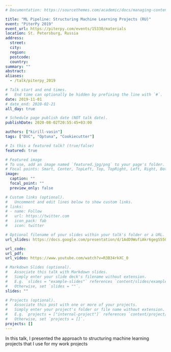 ```yaml
---
# Documentation: https://sourcethemes.com/academic/docs/managing-content/

title: "ML Pipeline: Structuring Machine Learning Projects (RU)"
event: "PiterPy 2019"
event_url: https://piterpy.com/events/15330/materials
location: St. Petersburg, Russia
address:
  street:
  city:
  region:
  postcode:
  country:
summary: ""
abstract:
aliases:
  - /talk/piterpy_2019

# Talk start and end times.
#   End time can optionally be hidden by prefixing the line with `#`.
date: 2019-11-01
# date_end: 2020-02-21
all_day: true

# Schedule page publish date (NOT talk date).
publishDate: 2020-08-02T20:55:45+03:00

authors: ["kirill-vasin"]
tags: ["DVC", "Optuna", "Cookiecutter"]

# Is this a featured talk? (true/false)
featured: true

# Featured image
# To use, add an image named `featured.jpg/png` to your page's folder.
# Focal points: Smart, Center, TopLeft, Top, TopRight, Left, Right, BottomLeft, Bottom, BottomRight.
image:
  caption: ""
  focal_point: ""
  preview_only: false

# Custom links (optional).
#   Uncomment and edit lines below to show custom links.
# links:
# - name: Follow
#   url: https://twitter.com
#   icon_pack: fab
#   icon: twitter

# Optional filename of your slides within your talk's folder or a URL.
url_slides: https://docs.google.com/presentation/d/1AdD9WufiAkr6gegS550vlUhla2O-AIshJh9ffzN9fyw

url_code:
url_pdf:
url_video: https://www.youtube.com/watch?v=R3B34rkXC_0

# Markdown Slides (optional).
#   Associate this talk with Markdown slides.
#   Simply enter your slide deck's filename without extension.
#   E.g. `slides = "example-slides"` references `content/slides/example-slides.md`.
#   Otherwise, set `slides = ""`.
slides: ""

# Projects (optional).
#   Associate this post with one or more of your projects.
#   Simply enter your project's folder or file name without extension.
#   E.g. `projects = ["internal-project"]` references `content/project/deep-learning/index.md`.
#   Otherwise, set `projects = []`.
projects: []
---
```

In this talk, I presented the approach to structuring machine learning projects that I use for my work projects